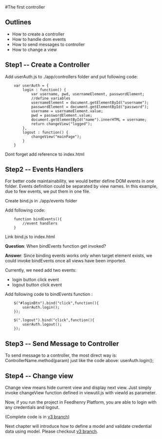#The first controller

## Outlines

* How to create a controller
* How to handle dom events
* How to send messages to controller
* How to change a view

## Step1 -- Create a Controller

Add userAuth.js to ./app/controllers folder and put following code:

		var userAuth = {
			login : function() {
				var username, pwd, usernameElement, passwordElement;
				//define variables
				usernameElement = document.getElementById("username");
				passwordElement = document.getElementById("password");
				username = usernameElement.value;
				pwd = passwordElement.value;
				document.getElementById("name").innerHTML = username;
				return changeView("logged");
			},
			logout : function() {
				changeView("mainPage");
			}
		}

Dont forget add reference to index.html

## Step2 -- Events Handlers

For better code maintainability, we would better define DOM events in one folder. Events definition could be separated by view names. In this example, due to few events, we put them in one file.

Create bind.js in ./app/events folder

Add following code:

		function bindEvents(){
			//event handlers
		}

Link bind.js to index.html

**Question**: When bindEvents function get invoked?

**Answer**: Since binding events works only when target element exists, we could invoke bindEvents once all views have been imported.

Currently, we need add two events:

* login button click event
* logout button click event

Add following code to bindEvents function :

		$("#loginBtn").bind("click",function(){
			userAuth.login();
		});
		
		$(".logout").bind("click",function(){
			userAuth.logout();
		});
		
## Step3 -- Send Message to Controller

To send message to a controller, the most direct way is: ControllerName.method(param) just like the code above: userAuth.login();

## Step4 -- Change view

Change view means hide current view and display next view. Just simply invoke changeView function defined in viewutil.js with viewId as parameter.


Now, if you run the project in Feedhenry Platform, you are able to login with any credentials and logout.


(Complete code is in <a href="https://github.com/feedhenry-training/fh-mvc-simple/tree/v3">v3 branch</a>)

Next chapter will introduce how to define a model and validate credential data using model. Please checkout <a href="https://github.com/feedhenry/fh-mvc-simple/tree/v3">v3 branch</a>.




